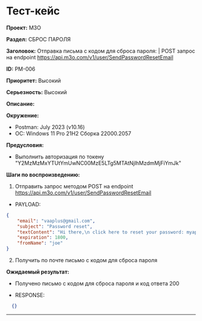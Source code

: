 # Тест-кейс

**Проект:** M3O

**Раздел:** СБРОС ПАРОЛЯ

**Заголовок:** Отправка письма с кодом для сброса пароля: | POST запрос на endpoint <https://api.m3o.com/v1/user/SendPasswordResetEmail>

**ID:** PM-006

 **Приоритет:** Высокий

 **Серьезность:** Высокий

**Описание:**

**Окружение:**  

* Postman: July 2023 (v10.16)
* OC: Windows 11 Pro 21H2 Сборка 22000.2057

**Предусловия:**

* Выполнить авторизация по токену "Y2MzMzMxYTUtYmUwNC00MzE5LTg5MTAtNjlhMzdmMjFiYmJk"

**Шаги по воспроизведению:**

1. Отправить запрос методом POST на endpoint <https://api.m3o.com/v1/user/SendPasswordResetEmail>  

* PAYLOAD:

```json
{
    "email": "vaaplus@gmail.com",
    "subject": "Password reset",
    "textContent": "Hi there,\n click here to reset your password: myapp.com/reset/code?=$code",
    "expiration": 1800,
    "fromName": "joe"
}
```

2. Получить по почте письмо с кодом для сброса пароля

**Ожидаемый результат:**

* Получено письмо с кодом для сброса пароля и код ответа 200

* RESPONSE:

```json
  {}
```

---
